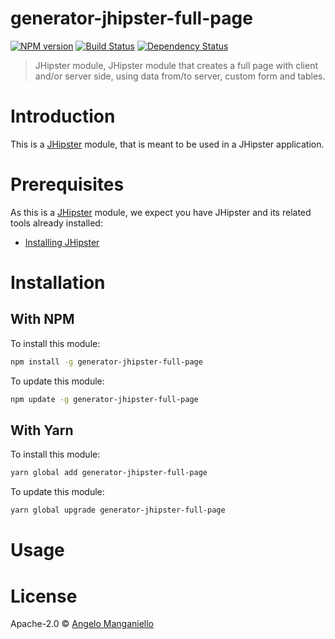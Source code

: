 # generator-jhipster-full-page

[![NPM version][npm-image]][npm-url] [![Build Status][github-actions-image]][github-actions-url] [![Dependency Status][daviddm-image]][daviddm-url]

> JHipster module, JHipster module that creates a full page with client and/or server side, using data from/to server, custom form and tables.

# Introduction

This is a [JHipster](https://www.jhipster.tech/) module, that is meant to be used in a JHipster application.

# Prerequisites

As this is a [JHipster](https://www.jhipster.tech/) module, we expect you have JHipster and its related tools already installed:

- [Installing JHipster](https://www.jhipster.tech/installation/)

# Installation

## With NPM

To install this module:

```bash
npm install -g generator-jhipster-full-page
```

To update this module:

```bash
npm update -g generator-jhipster-full-page
```

## With Yarn

To install this module:

```bash
yarn global add generator-jhipster-full-page
```

To update this module:

```bash
yarn global upgrade generator-jhipster-full-page
```

# Usage

# License

Apache-2.0 © [Angelo Manganiello](https://github.com/amanganiello90)

[npm-image]: https://img.shields.io/npm/v/generator-jhipster-full-page.svg
[npm-url]: https://npmjs.org/package/generator-jhipster-full-page
[github-actions-image]: https://github.com/amanganiello90/generator-jhipster-full-page/workflows/Build/badge.svg
[github-actions-url]: https://github.com/amanganiello90/generator-jhipster-full-page/actions
[daviddm-image]: https://david-dm.org/amanganiello90/generator-jhipster-full-page.svg?theme=shields.io
[daviddm-url]: https://david-dm.org/amanganiello90/generator-jhipster-full-page
